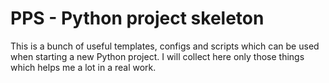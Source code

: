 # PPS - Python project skeleton

This is a bunch of useful templates, configs and scripts which can be used when starting a new Python project.
I will collect here only those things which helps me a lot in a real work.
